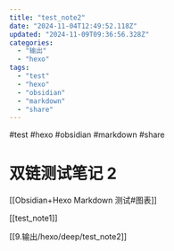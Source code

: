 ```yaml
---
title: "test_note2"
date: "2024-11-04T12:49:52.118Z"
updated: "2024-11-09T09:36:56.328Z"
categories:
  - "输出"
  - "hexo"
tags:
  - "test"
  - "hexo"
  - "obsidian"
  - "markdown"
  - "share"
---
```


 #test #hexo #obsidian #markdown #share 
# 双链测试笔记 2

[[Obsidian+Hexo Markdown 测试#图表]]

[[test_note1]]

[[9.输出/hexo/deep/test_note2]]
